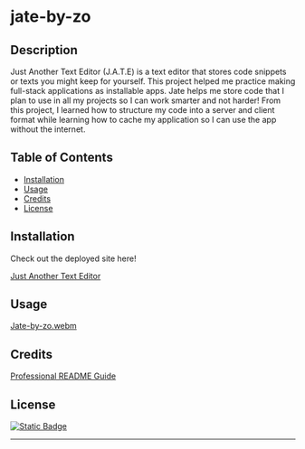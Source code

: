 # jate-by-zo

## Description

Just Another Text Editor (J.A.T.E) is a text editor that stores code snippets or texts you might keep for yourself.
This project helped me practice making full-stack applications as installable apps.
Jate helps me store code that I plan to use in all my projects so I can work smarter and not harder!
From this project, I learned how to structure my code into a server and client format while learning how to cache my application so I can use the app without the internet.

## Table of Contents

- [Installation](#installation)
- [Usage](#usage)
- [Credits](#credits)
- [License](#license)

## Installation

Check out the deployed site here!

[Just Another Text Editor](https://jate-by-zo-olivar.onrender.com)

## Usage

[Jate-by-zo.webm](https://github.com/Lorenzo-Olivar/jate-by-zo/assets/131014446/7bd14086-c141-40aa-8598-c549542ddd98)

## Credits

[Professional README Guide](https://coding-boot-camp.github.io/full-stack/github/professional-readme-guide)

## License

[![Static Badge](https://img.shields.io/badge/NoLicense-blue)](https://choosealicense.com/)

---
